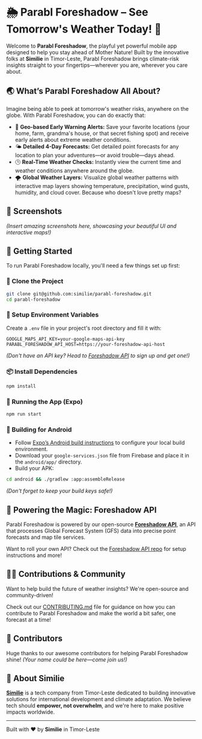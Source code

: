 # 🌦️ Parabl Foreshadow – See Tomorrow's Weather Today! 🚀

Welcome to **Parabl Foreshadow**, the playful yet powerful mobile app designed to help you stay ahead of Mother Nature! Built by the innovative folks at **Similie** in Timor-Leste, Parabl Foreshadow brings climate-risk insights straight to your fingertips—wherever you are, wherever you care about.

## 🌏 What’s Parabl Foreshadow All About?

Imagine being able to peek at tomorrow's weather risks, anywhere on the globe. With Parabl Foreshadow, you can do exactly that:

- 📍 **Geo-based Early Warning Alerts:** Save your favorite locations (your home, farm, grandma's house, or that secret fishing spot) and receive early alerts about extreme weather conditions.
- 🌤️ **Detailed 4-Day Forecasts:** Get detailed point forecasts for any location to plan your adventures—or avoid trouble—days ahead.
- 🕒 **Real-Time Weather Checks:** Instantly view the current time and weather conditions anywhere around the globe.
- 🌪️ **Global Weather Layers:** Visualize global weather patterns with interactive map layers showing temperature, precipitation, wind gusts, humidity, and cloud cover. Because who doesn't love pretty maps?

## 📸 Screenshots

_(Insert amazing screenshots here, showcasing your beautiful UI and interactive maps!)_

## 🔧 Getting Started

To run Parabl Foreshadow locally, you'll need a few things set up first:

### 🚀 Clone the Project

```bash
git clone git@github.com:similie/parabl-foreshadow.git
cd parabl-foreshadow
```

### 🔑 Setup Environment Variables

Create a `.env` file in your project's root directory and fill it with:

```env
GOOGLE_MAPS_API_KEY=your-google-maps-api-key
PARABL_FORESHADOW_API_HOST=https://your-foreshadow-api-host
```

_(Don't have an API key? Head to [Foreshadow API](https://foreshadow.parabl.io) to sign up and get one!)_

### 📦 Install Dependencies

```bash
npm install
```

### 📱 Running the App (Expo)

```bash
npm run start
```

### 🤖 Building for Android

- Follow [Expo’s Android build instructions](https://docs.expo.dev/build/setup/) to configure your local build environment.
- Download your `google-services.json` file from Firebase and place it in the `android/app/` directory.
- Build your APK:

```bash
cd android && ./gradlew :app:assembleRelease
```

_(Don't forget to keep your build keys safe!)_

## 🌊 Powering the Magic: Foreshadow API

Parabl Foreshadow is powered by our open-source [**Foreshadow API**](https://github.com/similie/foreshadow-api), an API that processes Global Forecast System (GFS) data into precise point forecasts and map tile services.

Want to roll your own API? Check out the [Foreshadow API repo](https://github.com/similie/parabl-foreshadow-api) for setup instructions and more!

## 👩‍💻 Contributions & Community

Want to help build the future of weather insights? We're open-source and community-driven!

Check out our [CONTRIBUTING.md](./CONTRIBUTING.md) file for guidance on how you can contribute to Parabl Foreshadow and make the world a bit safer, one forecast at a time!

## 🙌 Contributors

Huge thanks to our awesome contributors for helping Parabl Foreshadow shine! _(Your name could be here—come join us!)_

## 🎉 About Similie

[**Similie**](https://similie.org) is a tech company from Timor-Leste dedicated to building innovative solutions for international development and climate adaptation. We believe tech should **empower, not overwhelm**, and we're here to make positive impacts worldwide.

---

Built with ❤️ by **Similie** in Timor-Leste
